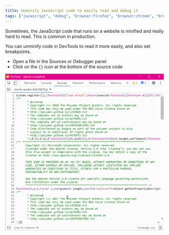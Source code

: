 ```yaml
---
title: Unminify JavaScript code to easily read and debug it
tags: ["javascript", "debug", "browser:firefox", "browser:chrome", "browser:edge", "browser:safari"]
---
```

Sometimes, the JavaScript code that runs on a website is minified and really hard to read. This is common in production.

You can unminify code in DevTools to read it more easily, and also set breakpoints.

* Open a file in the Sources or Debugger panel
* Click on the `{}` icon at the bottom of the source code

![Screenshot of the Sources panel in Chrome, showing the pretty-print button](/assets/img/unminify-javascript-code.gif)
